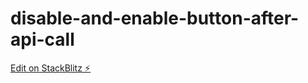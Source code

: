 # disable-and-enable-button-after-api-call

[Edit on StackBlitz ⚡️](https://stackblitz.com/edit/disable-and-enable-button-after-api-call)